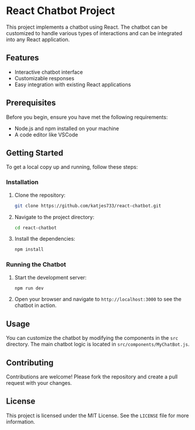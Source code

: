 
# React Chatbot Project

This project implements a chatbot using React. The chatbot can be customized to handle various types of interactions and can be integrated into any React application.

## Features

- Interactive chatbot interface
- Customizable responses
- Easy integration with existing React applications

## Prerequisites

Before you begin, ensure you have met the following requirements:

- Node.js and npm installed on your machine
- A code editor like VSCode

## Getting Started

To get a local copy up and running, follow these steps:

### Installation

1. Clone the repository:

    ```sh
    git clone https://github.com/katjes733/react-chatbot.git
    ```

2. Navigate to the project directory:

    ```sh
    cd react-chatbot
    ```

3. Install the dependencies:

    ```sh
    npm install
    ```

### Running the Chatbot

1. Start the development server:

    ```sh
    npm run dev
    ```

2. Open your browser and navigate to `http://localhost:3000` to see the chatbot in action.

## Usage

You can customize the chatbot by modifying the components in the `src` directory. The main chatbot logic is located in `src/components/MyChatBot.js`.

## Contributing

Contributions are welcome! Please fork the repository and create a pull request with your changes.

## License

This project is licensed under the MIT License. See the `LICENSE` file for more information.
